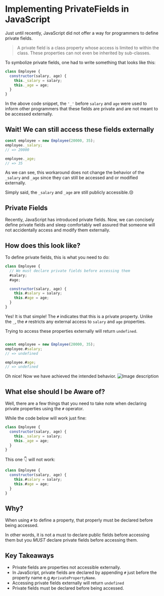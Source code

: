 # Implementing PrivateFields in JavaScript

Just until recently, JavaScript did not offer a way for programmers to define private fields.

> A private field is a class property whose access is limited to within the class. These properties can not even be inherited by sub-classes.

To symbolize private fields, one had to write something that looks like this:

```js
class Employee {
  constructor(salary, age) {
    this._salary = salary;
    this._age = age;
  }
}
```

In the above code snippet, the `'_'` before `salary` and `age` were used to inform other programmers that these fields are private and are not meant to be accessed externally.

## Wait! We can still access these fields externally

```js
const employee = new Employee(20000, 35);
employee._salary;
// => 20000

employee._age;
// => 35
```

As we can see, this workaround does not change the behavior of the `_salary` and `_age` since they can still be accessed and or modified externally.

Simply said, the `_salary` and `_age` are still publicly accessible.😒

## Private Fields

Recently, JavaScript has introduced private fields. Now, we can concisely define private fields and sleep comfortably well assured that someone will not accidentally access and modify them externally.

## How does this look like?

To define private fields, this is what you need to do:

```js
class Employee {
  // We must declare private fields before accessing them
  #salary;
  #age;

  constructor(salary, age) {
    this.#salary = salary;
    this.#age = age;
  }
}
```

Yes! It is that simple! The `#` indicates that this is a private property. Unlike the `_`, the `#` restricts any external access to `salary` and `age` properties.

Trying to access these properties externally will return `undefined`.

```js

const employee = new Employee(20000, 35);
employee.#salary;
// => undefined

employee.#age;
// => undefined
```

Oh nice! Now we have achieved the intended behavior.
![Image description](https://dev-to-uploads.s3.amazonaws.com/uploads/articles/pje66se79ou4ilxr0idc.gif)
 
## What else should I be Aware of?

Well, there are a few things that you need to take note when declaring private properties using the `#` operator.

While the code below will work just fine:

```js
class Employee {
  constructor(salary, age) {
    this._salary = salary;
    this._age = age;
  }
}
```

This one 👇 will not work:

```js
class Employee {
  constructor(salary, age) {
    this.#salary = salary;
    this.#age = age;
  }
}
```

## Why?

When using `#` to define a property, that properly must be declared before being accessed.

In other words, it is not a must to declare public fields before accessing them but you _MUST_ declare private fields before accessing them.

## Key Takeaways

- Private fields are properties not accessible externally.
- In JavaScript, private fields are declared by appending `#` just before the property name e.g `#privatePropertyName`.
- Accessing private fields externally will return `undefined`
- Private fields must be declared before being accessed.
